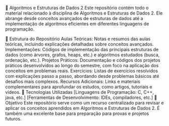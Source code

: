 🧩 Algoritmos e Estruturas de Dados 2
Este repositório contém todo o material relacionado à disciplina de Algoritmos e Estruturas de Dados 2. Ele abrange desde conceitos avançados de estruturas de dados até a implementação de algoritmos eficientes em diferentes linguagens de programação.

📁 Estrutura do Repositório
Aulas Teóricas: Notas e resumos das aulas teóricas, incluindo explicações detalhadas sobre conceitos avançados.
Implementações: Códigos de implementação das principais estruturas de dados (como árvores, grafos, heaps, etc.) e algoritmos estudados (busca, ordenação, etc.).
Projetos Práticos: Documentação e códigos dos projetos práticos desenvolvidos ao longo do semestre, com foco na aplicação dos conceitos em problemas reais.
Exercícios: Listas de exercícios resolvidos com explicações passo a passo, abordando desde problemas básicos até desafios mais complexos.
Recursos Adicionais: Links e materiais complementares para aprofundar os estudos, como artigos, tutoriais e vídeos.
🚀 Tecnologias Utilizadas
[Linguagens de Programação: C, C++, java, etc.]
[Ferramentas de Desenvolvimento: IDEs, compiladores, etc.]
🎯 Objetivo
Este repositório serve como um recurso centralizado para revisar e aplicar os conceitos aprendidos em Algoritmos e Estruturas de Dados 2. É também uma excelente base para preparação para provas e projetos futuros.
